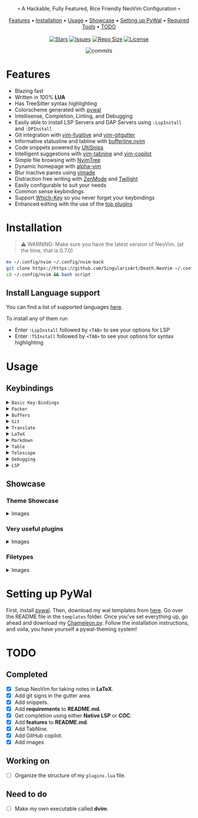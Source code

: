 <p align="center">💀 A Hackable, Fully Featured, Rice Friendly NeoVim Configuration 💀</p>

<p align="center">
  <a href="#features">Features</a> •
  <a href="#installation">Installation</a> •
  <a href="#usage">Usage</a> •
  <a href="#showcase">Showcase</a> •
  <a href="#setting-up-pywal">Setting up PyWal</a> •
  <a href="#required-tools">Required Tools</a> •
  <a href="#todo">TODO</a>
  <br>
  <br>
  <a href="https://github.com/SingularisArt/Death.NeoVim/stargazers">
    <img alt="Stars" src="https://img.shields.io/github/stars/SingularisArt/Death.NeoVim?style=for-the-badge&logo=starship&color=C9CBFF&logoColor=D9E0EE&labelColor=302D41"></a>
  <a href="https://github.com/SingularisArt/Death.NeoVim/issues">
    <img alt="Issues" src="https://img.shields.io/github/issues/SingularisArt/Death.NeoVim?style=for-the-badge&logo=bilibili&color=F5E0DC&logoColor=D9E0EE&labelColor=302D41"></a>
  <a href="https://github.com/SingularisArt/Death.NeoVim">
    <img alt="Repo Size" src="https://img.shields.io/github/repo-size/SingularisArt/Death.NeoVim?color=%23DDB6F2&label=SIZE&logo=codesandbox&style=for-the-badge&logoColor=D9E0EE&labelColor=302D41"/></a>
  <a href="https://github.com/SingularisArt/Death.NeoVim">
    <img alt="License" src="https://img.shields.io/github/license/SingularisArt/Death.NeoVim?style=for-the-badge&logo=starship&color=C9CBFF&logoColor=D9E0EE&labelColor=302D41"/></a>
</p>

<p align="center">
  <img src="https://stars.medv.io/SingularisArt/Death.NeoVim.svg", title="commits"/>
</p>

# Features

* Blazing fast
* Written in 100% **LUA**
* Has TreeSitter syntax highlighting
* Colorscheme generated with [pywal](https://github.com/dylanaraps/pywal)
* Intellisense, Completion, Linting, and Debugging
* Easily able to install LSP Servers and DAP Servers using `:LspInstall` and
  `:DPInstall`
* Git integration with [vim-fugitive](https://github.com/tpope/vim-fugitive)
  and [vim-gitgutter](https://github.com/airblade/vim-gitgutter)
* Informative statusline and tabline with
  [bufferline.nvim](https://github.com/akinsho/bufferline.nvim)
* Code snippets powered by [UltiSnips](https://github.com/SirVer/ultisnips)
* Intelligent suggestions with
  [vim-tabnine](https://github.com/zxqfl/tabnine-vim) and
  [vim-copilot](https://github.com/github/copilot.vim)
* Simple file browsing with
  [NvimTree](https://github.com/kyazdani42/nvim-tree.lua)
* Dynamic homepage with [alpha-vim](https://github.com/goolord/alpha-nvim)
* Blur inactive panes using [vimade](https://github.com/TaDaa/vimade)
* Distraction free writing with
  [ZenMode](https://github.com/folke/zen-mode.nvim) and
  [Twilight](https://github.com/folke/twilight.nvim)
* Easily configurable to suit your needs
* Common sense keybindings
* Support [Which-Key](https://github.com/folke/which-key.nvim) so you never
  forget your keybindings
* Enhanced editing with the use of the [top plugins](#very-useful-plugins)

# Installation

> ⚠️  WARNING: Make sure you have the latest version of NeoVim. (at the time,
> that is 0.7.0)

```sh
mv ~/.config/nvim ~/.config/nvim-back
git clone https://https://github.com/SingularisArt/Death.NeoVim ~/.config/nvim
cd ~/.config/nvim && bash script
```

## Install Language support

You can find a list of supported languages
[here](https://github.com/kabouzeid/nvim-lspinstall/tree/main/lua/lspinstall/servers).

To install any of them run

* Enter `:LspInstall` followed by `<TAB>` to see your options for LSP
* Enter `:TSInstall` followed by `<TAB>` to see your options for syntax
  highlighting

# Usage

## Keybindings

<details><summary><code>Basic Key-Bindings</code></summary>
<p>
  
| Function                                | Keybind           |
| --------------------------------------- | ---------------   |
| Leader Key                              | `SPACE`           |
| Create a new tab                        | `Ctrl+t`          |
| Remove the current tab                  | `Ctrl+w`          |
| Toggle QuickFix                         | `Right Arrow`     |
| Close QuickFix                          | `Left Arrow`      |
| Previous QuickFix item                  | `Up Arrow`        |
| Next QuickFix item                      | `Down Arrow`      |
| Format file                             | `Ctrl+s`          |
| Correct a misspelled word               | `Ctrl+l`          |
| Create a vertical split                 | `<Leader>+v`      |
| Create a horizontal split               | `<Leader>+h`      |
| Close all splits                        | `<Leader>+o`      |
| Highlight everything                    | `Ctrl+a`          |
| Move text up                            | `J` (VISUAL MODE) |
| Move text down                          | `K` (VISUAL MODE) |
| Move text up                            | `<Leader>j`       |
| Move text down                          | `<Leader>k`       |
| Open NvimTree                           | `<Leader>e`       |
| Toggle easymotion                       | `<Leader>y`       |
| Toggle SymbolsOutline                   | `<Leader>u`       |

</p>
</details>

<details><summary><code>Packer</code></summary>
<p>
  
| Function                                | Keybind         |
| --------------------------------------- | --------------- |
| Install plugins                         | `<Leader>pi`    |
| Update plugins                          | `<Leader>pu`    |
| Clean plugins                           | `<Leader>pc`    |
| Load plugins                            | `<Leader>pl`    |
| Sync plugins                            | `<Leader>ps`    |
| Bring profile                           | `<Leader>pp`    |

</p>
</details>

<details><summary><code>Buffers</code></summary>
<p>
  
| Function                                | Keybind         |
| --------------------------------------- | --------------- |
| Pick from the buffers                   | `<Leader>bp`    |
| Close all buffers to the left           | `<Leader>bcl`   |
| Close all buffers to the right          | `<Leader>bcr`   |
| Move buffer next                        | `<Leader>bmn`   |
| Move buffer previous                    | `<Leader>bmp`   |
| Sort buffers by directory               | `<Leader>bsd`   |
| Sort buffers by extension               | `<Leader>bse`   |
| Sort buffers by relative directory      | `<Leader>bsr`   |
| Sort buffers by tabs                    | `<Leader>bst`   |

</p>
</details>

<details><summary><code>Git</code></summary>
<p>
  
| Function                                | Keybind         |
| --------------------------------------- | --------------- |
| Git status                              | `<Leader>gs`    |
| Git add                                 | `<Leader>ga`    |
| Git commit                              | `<Leader>gc`    |
| Git push                                | `<Leader>gp`    |
| Git pull                                | `<Leader>gP`    |
| Git log                                 | `<Leader>gl`    |
| Git diff                                | `<Leader>gd`    |
| Lazy Git                                | `<Leader>gL`    |
| Lazy Git Filter                         | `<Leader>gf`    |

</p>
</details>

<details><summary><code>Translate</code></summary>
<p>
  
| Function                                | Keybind         |
| --------------------------------------- | --------------- |
| Show the translation in the cmd line    | `<Leader>Rt`    |
| Show the translation in a pop-up        | `<Leader>Rw`    |
| Convert the word to the translated word | `<Leader>Rr`    |

</p>
</details>

<details><summary><code>LaTeX</code></summary>
<p>
  
| Function                                | Keybind         |
| --------------------------------------- | --------------- |
| Clean                                   | `<Leader>lll`   |
| Clean Cache                             | `<Leader>llc`   |
| Compile                                 | `<Leader>lcc`   |
| Compile and show output                 | `<Leader>lco`   |
| Compile and show SS                     | `<Leader>lcs`   |
| Compile selected                        | `<Leader>lce`   |
| Reload                                  | `<Leader>lrr`   |
| Reload state                            | `<Leader>lrs`   |
| Stop                                    | `<Leader>lop`   |
| Stop all                                | `<Leader>loa`   |
| Show TOC                                | `<Leader>ltt`   |
| Show context menu                       | `<Leader>lm`    |
| Count letters                           | `<Leader>lu`    |
| Count words                             | `<Leader>lw`    |
| Document package                        | `<Leader>ld`    |
| Errors                                  | `<Leader>le`    |
| Status                                  | `<Leader>ls`    |
| View pdf                                | `<Leader>vl`    |
| Info                                    | `<Leader>li`    |

</p>
</details>

<details><summary><code>Markdown</code></summary>
<p>
  
| Function                                | Keybind         |
| --------------------------------------- | --------------- |
| Preview markdown                        | `<Leader>mp`    |

</p>
</details>

<details><summary><code>Table</code></summary>
<p>
  
| Function                                | Keybind         |
| --------------------------------------- | --------------- |
| Toggle table mode                       | `<Leader>tt`    |
| Delete row                              | `<Leader>tdd`   |
| Delete column                           | `<Leader>tdc`   |
| Insert column                           | `<Leader>tic`   |
| Add formula                             | `<Leader>tfa`   |
| Evaluate the formula on the current row | `<Leader>tfe`   |
| Get cell info                           | `<Leader>tn`

</p>
</details>

<details><summary><code>Telescope</code></summary>
<p>
  
| Function                                | Keybind         |
| --------------------------------------- | --------------- |
| Find files                              | `<Leader>fff`   |
| Find files using a file browser         | `<Leader>ffb`   |
| Git status                              | `<Leader>fgs`   |
| Git commits                             | `<Leader>fgc`   |
| Git branches                            | `<Leader>fgb`   |
| Git stash                               | `<Leader>fgt`   |
| Look through old files                  | `<Leader>fo`    |
| Go through the colorschemes             | `<Leader>fc`    |
| Go through buffers                      | `<Leader>fb`    |
| Go through commands                     | `<Leader>fm`    |
| Go through the QuickFix list            | `<Leader>fq`    |
| Do a live grep                          | `<Leader>fl`    |
| Go through marks                        | `<Leader>fm`    |
| Go through projects                     | `<Leader>fp`    |

</p>
</details>

<details><summary><code>Debugging</code></summary>
<p>

| Function                                | Keybind         |
| --------------------------------------- | --------------- |
| Start debug session                     | `<Leader>ds`    |
| Conditional breakpoint                  | `<Leader>dC`    |
| Toggle breakpoint                       | `<Leader>db`    |
| Toggle UI                               | `<Leader>dU`    |
| Continue                                | `<Leader>dc`    |
| Step back                               | `<Leader>db`    |
| Step into                               | `<Leader>di`    |
| Step over                               | `<Leader>do`    |
| Step out                                | `<Leader>du`    |
| Run to cursor                           | `<Leader>dR`    |
| Hover variable                          | `<Leader>dh`    |
| Get session                             | `<Leader>dg`    |
| Evaluate                                | `<Leader>de`    |
| Evaluate input                          | `<Leader>dE`    |
| Toggle repl                             | `<Leader>dr`    |
| Scopes                                  | `<Leader>dS`    |
| Pause                                   | `<Leader>dp`    |
| Disconnect                              | `<Leader>dd`    |
| Quit                                    | `<Leader>dq`    |
| Terminate                               | `<Leader>dx`    |

</p>
</details>

<details><summary><code>LSP</code></summary>
<p>
  
| Function                                 | Keybind         |
| ---------------------------------------- | --------------- |
| Go to definition                         | `<Leader>sdd`   |
| Show references                          | `<Leader>sdr`   |
| Get type definition                      | `<Leader>sdt`   |
| Show definition preview in pop-up window | `<Leader>sdp`   |
| Add workspace                            | `<Leader>swa`   |
| Remove workspace                         | `<Leader>swr`   |
| Show documentation                       | `<Leader>sh`    |
| Show code actions                        | `<Leader>sc`    |
| Show line diagnostics                    | `<Leader>se`    |
| Show QuickFix list                       | `<Leader>sq`    |
| Format                                   | `<Leader>sf`    |
| Rename                                   | `<Leader>sr`    |
| Go to implementation                     | `<Leader>si`    |
| Go to next diagnostic                    | `<Leader>sj`    |
| Go to prev diagnostic                    | `<Leader>sk`    |
| Close all windows                        | `<Leader>sC`    |

</p>
</details>

## Showcase

### Theme Showcase

<details><summary>Images</summary>
  <img src="media/themes/theme-1.png">
  <img src="media/themes/theme-2.png">
  <img src="media/themes/theme-3.png">
</details>

### Very useful plugins

<details><summary>Images</summary>
  <h4>Alpha</h4>

  Nice start when you open nvim without passing any arguments:

  <img src="media/plugins/alpha.png">

  <h4>Nvim Tree</h4>

  Fast file tree:

  <img src="media/plugins/nvim-tree.png">

  <h4>Telescope-nvim</h4>

  A fuzzy file finder, picker, sorter, previewer and much more:

  <img src="media/plugins/telescope.png">

  <h4>Nvim-bufferline.lua</h4>

  <h5>Tabline</h5>

  The tabline will display the currently open buffers, and whether they have
  been modified:

  <img src="media/plugins/tabline.png">

  <h5>Statusbar</h5>

  The statusbar displays the current branch, how many errors and warnings are
  in the current file, the mode you're in, how many newly added lines, how many
  modified lines, how many removed lines, how many spaces are in each tab, the
  encoding of the file, the file language, the line and column number, and a
  little gif showing how far you are from the top:

  <img src="media/plugins/statusbar.png">

  <h4>Nvim-treesitter</h4>

  Better syntax highlighting for programming languages.

  Without/with TreeSitter:

  <img src="media/plugins/nvim-treesitter.png">

  To create breakpoints, press `<Leader>dt`.

  To run the file, press `<Leader>ds`.

  Before you run the file, you first must have the debugger for that language
  installed. To do that, run `DIInstall` and hit tab to view all supported
  languages:

  <img src="media/plugins/debugging.png">
</details>

### Filetypes

<details><summary>Images</summary>
  <h4>LaTeX</h4>

  While editing a LaTeX document, press `<Leader>lc` to start automatic
  compilation:

  <img src="media/filetypes/latex.png">

  <h4>Markdown</h4>

  While editing a markdown document, press `<Leader>md` to open a live preview
  of your document. You must edit the plugin settings to point to the absolute
  filepath of the
  [this](https://github.com/SingularisArt/Death.NeoVim/blob/master/static/markdown-preview/customStyle.css)
  css file. This shoud just mean changing the username:

  <img src="media/filetypes/md.png">
</details>

# Setting up PyWal

First, install [pywal](https://github.com/dylanaraps/pywal). Then, download my
wal templates from
[here](https://github.com/SingularisArt/Singularis/tree/master/aspects/wal). Go
over the README file in the `templates` folder. Once you've set everything up,
go ahead and download my
[Chameleon.py](https://github.com/SingularisArt/Chameleon). Follow the
installation instructions, and voila, you have yourself a pywal-theming system!

# TODO

## Completed

- [x] Setup NeoVim for taking notes in **LaTeX**.
- [x] Add git signs in the gutter area.
- [x] Add snippets.
- [x] Add **requirements** to **README.md**.
- [x] Get completion using either **Native LSP** or **COC**.
- [x] Add **features** to **README.md**.
- [x] Add TabNine.
- [x] Add GitHub copilot.
- [x] Add images

## Working on

- [ ] Organize the structure of my `plugins.lua` file.

## Need to do

- [ ] Make my own executable called **dvim**.
